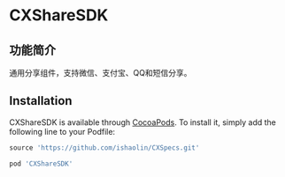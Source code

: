 # CXShareSDK

## 功能简介

通用分享组件，支持微信、支付宝、QQ和短信分享。

## Installation

CXShareSDK is available through [CocoaPods](https://cocoapods.org). To install
it, simply add the following line to your Podfile:

```ruby
source 'https://github.com/ishaolin/CXSpecs.git'

pod 'CXShareSDK'
```